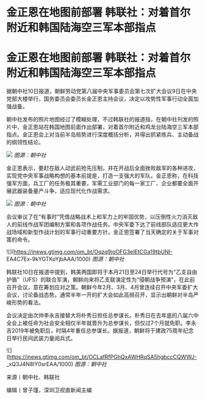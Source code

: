 # 金正恩在地图前部署 韩联社：对着首尔附近和韩国陆海空三军本部指点

# 金正恩在地图前部署 韩联社：对着首尔附近和韩国陆海空三军本部指点

据朝中社10日报道，朝鲜劳动党第八届中央军事委员会第七次扩大会议9日在中央党部大楼举行，国务委员会委员长金正恩主持会议，决定以攻势性军事行动全面加强战备。

朝中社发布的照片地图经过了模糊处理，不过韩联社的报道指，在朝中社刊发的照片中，金正恩站在韩国地图前面作出部署，对着首尔附近和鸡龙台陆海空三军本部指点。金正恩会上对当前半岛局势进行深度概括分析，并得出抓紧练兵、主动备战的纲领性结论。

![](https://inews.gtimg.com/om_bt/Og9cdnHWpc9Q7QwxHHjV7YeejN3aKzFUZ_JL4F-eKOuoIAA/1000)
_图源：朝中社_

金正恩表示，要赶在敌人动武前抢先压制，并在开战后全面挫败敌军的各种进攻，实现党中央军事战略构想的基本前提是，打造一支强大的军队。金正恩称，在科技强军方面，兵工厂的任务极其重要，军需工业部门的每一家工厂、企业都要全面开展武器装备量产斗争，适应现代化作战需求。

![](https://inews.gtimg.com/om_bt/O9jYAUCb9rA9YhKpsna9vqcfWntKW4BjJhDu5r96aoOygAA/1000)
_图源：朝中社_

会议审议了在“有事时”凭借战略战术上和军力上的牢固优势，以压倒性火力消灭敌人的前线作战军团编制方案和各项作战任务。中央军委下达了前线部队适应更大作战场域和新型作战计划的军事行动重要方针。金正恩签署了当天确定的关于军事对策的命令。

![](https://inews.gtimg.com/om_bt/Oqzq9joOFG3eIEtCGa19tbUNI-
EA4C7Ex-9kYGTKoYjbAAA/1000) _图源：朝中社_

韩联社10日在报道中提到，韩美两国即将于本月21日至24日举行代号为“乙支自由护盾”（UFS）的联合军演，朝鲜向来将乙支联演定性为“侵朝战争预演”，在此前召开会议，意在筹划应对之策。朝鲜今年2月、3月、4月曾连续召开中央军委扩大会议，讨论备战态势。通常半年一开的扩大会如此高频召开，显示出朝鲜对半岛严峻形势的看法。

会议决定由次帅李永吉接替大将朴秀日担任总参谋长。朴秀日在去年底的八届六中全会上被任命为社会安全相仅半年就晋升为总参谋长，但仅过7个月就免职。李永吉2019年被免职后，时隔4年重任总参谋长。据报道，朝鲜将于建政75周年纪念日举行民间武装力量阅兵式。

![](https://inews.gtimg.com/om_bt/OCLafRfPGhQxAWHRqSA5hgbccCQWWJ-
_xQ3J4N8IY0srEAA/1000) _图源：朝中社_

来源丨朝中社、韩联社

编辑丨曾子瑾，深圳卫视直新闻主编

